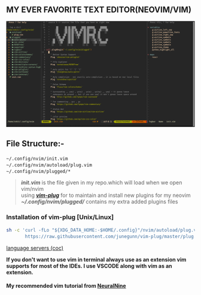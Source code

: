 ## MY EVER FAVORITE TEXT EDITOR(NEOVIM/VIM)
<img src="https://github.com/rohit-krish/CONFIG-FILES/blob/main/NEOVIM/Screenshot%20from%202022-04-19%2009-50-18.png"><br/>
## File Structure:-</br>
```~/.config/nvim/init.vim```</br>
```~/.config/nvim/autoload/plug.vim```</br>
```~/.config/nvim/plugged/*```</br>

>***init.vim*** is the file given in my repo.which will load when we open vim/nvim</br>
>using [***vim-plug***](https://github.com/junegunn/vim-plug) for to maintain and install new plugins for my neovim</br>
>***~/.config/nvim/plugged/*** contains my extra added plugins files</br>
>
### Installation of vim-plug [Unix/Linux]
```sh
sh -c 'curl -fLo "${XDG_DATA_HOME:-$HOME/.config}"/nvim/autoload/plug.vim --create-dirs \
       https://raw.githubusercontent.com/junegunn/vim-plug/master/plug.vim'
```
[language servers (coc)](https://github.com/neoclide/coc.nvim/wiki/Language-servers)
 
**If you don't want to use vim in terminal always use as an extension vim supports for most of the IDEs. I use VSCODE along with vim as an extension.</br>**

<h4>My recommended vim tutorial from <a href="https://www.youtube.com/playlist?list=PL7yh-TELLS1Eevqs4-XmlSfrFOKb5C97K" target='_blank'>NeuralNine</a></h4>
